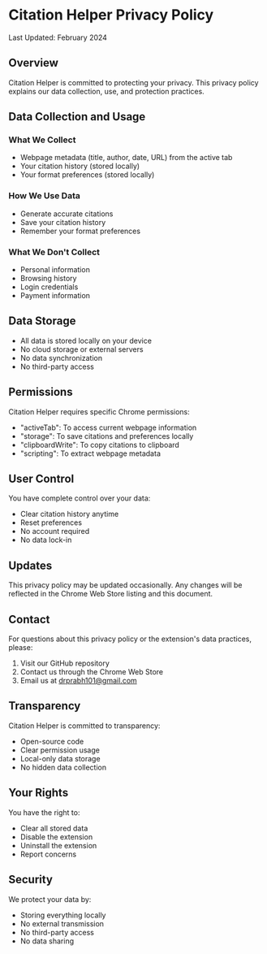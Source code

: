 # Citation Helper Privacy Policy

Last Updated: February 2024

## Overview
Citation Helper is committed to protecting your privacy. This privacy policy explains our data collection, use, and protection practices.

## Data Collection and Usage

### What We Collect
- Webpage metadata (title, author, date, URL) from the active tab
- Your citation history (stored locally)
- Your format preferences (stored locally)

### How We Use Data
- Generate accurate citations
- Save your citation history
- Remember your format preferences

### What We Don't Collect
- Personal information
- Browsing history
- Login credentials
- Payment information

## Data Storage
- All data is stored locally on your device
- No cloud storage or external servers
- No data synchronization
- No third-party access

## Permissions
Citation Helper requires specific Chrome permissions:
- "activeTab": To access current webpage information
- "storage": To save citations and preferences locally
- "clipboardWrite": To copy citations to clipboard
- "scripting": To extract webpage metadata

## User Control
You have complete control over your data:
- Clear citation history anytime
- Reset preferences
- No account required
- No data lock-in

## Updates
This privacy policy may be updated occasionally. Any changes will be reflected in the Chrome Web Store listing and this document.

## Contact
For questions about this privacy policy or the extension's data practices, please:
1. Visit our GitHub repository
2. Contact us through the Chrome Web Store
3. Email us at drprabh101@gmail.com

## Transparency
Citation Helper is committed to transparency:
- Open-source code
- Clear permission usage
- Local-only data storage
- No hidden data collection

## Your Rights
You have the right to:
- Clear all stored data
- Disable the extension
- Uninstall the extension
- Report concerns

## Security
We protect your data by:
- Storing everything locally
- No external transmission
- No third-party access
- No data sharing
